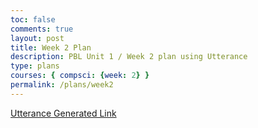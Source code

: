 ```yaml
---
toc: false
comments: true
layout: post
title: Week 2 Plan
description: PBL Unit 1 / Week 2 plan using Utterance
type: plans
courses: { compsci: {week: 2} }
permalink: /plans/week2
---
```


[Utterance Generated Link](https://github.com/nighthawkcoders/student/issues/15)